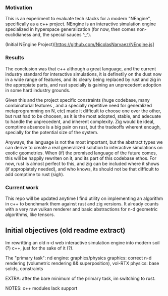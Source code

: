 ### Motivation

This is an experiment to evaluate tech stacks for a modern "NEngine", specifically as a c++ project. NEngine is an 
interactive simulation engine specialized in hyperspace generalization (for now, then comes non-euclidianess and, 
the special sauces ^_^).

(Initial NEngine Project)[https://github.com/NicolasNarvaez/NEngine.js]

### Results

The conclusion was that c++ although a great language, and the current industry standard for interactive simulations, 
it is definetily on the dust now in a wide range of features, and its cleary being replaced by rust and zig in the 
appropiate parts, and rust specially is gaining an unprecedent adoption in some hard industry grounds.

Given this and the project specific constraints (huge codebase, many combinatorial features
, and a specially repetitive need for generalized metaprogramming on N, etc) made it difficult to choose one over the
other, but rust had to be choosen, as it is the most adopted, stable, and adecuate to handle the unprecedent, and 
inherent complexity. Zig would be ideal, comptime absence is a big pain on rust, but the tradeoffs wherent enough,
specially for the potential size of the system. 

Anyways, the language is not the most important, but the abstract types we can derive to create a real generalized 
solution to interactive simulations on exotic geometries. When (if) the promised language of the future comes, this 
will be happily rewriten on it, and its part of this codebase ethos. For now, rust is almost perfect to this, and zig 
can be included where it shows (if appropiately needed), and who knows, its should not be that difficult to 
add comptime to rust (sigh).

### Current work

This repo will be updated anytime I find utility on implementing an algorithm in c++ to benchmark them against rust 
and zig versions. It already counts with a very raw vulkan renderer and basic abstractions for n-d geometric 
algorithms, like tensors.

## Initial objectives (old readme extract)

Im rewritting an old n-d web interactive simulation engine into modern soil (?) c++, just for the sake 
of it (?).

The "primary task":
nd engine: graphics/physics 
graphics: correct n-d rendering (volumetric rendering && superposition), vol-RTX
physics: base solids, constraints

EXTRA: after the bare minimum of the primary task, im switching to rust.

NOTES: c++ modules lack support
